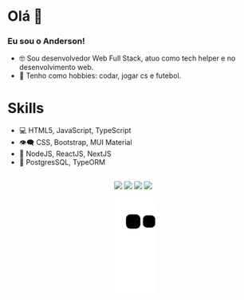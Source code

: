 <h1>Olá 👋</h1>
  
  <h3>Eu sou o Anderson!</h3>
  
- 🤓 Sou desenvolvedor Web Full Stack, atuo como tech helper e no desenvolvimento web.
- 🔭 Tenho como hobbies: codar, jogar cs e futebol.

<h1>Skills</h1>

- 💻 HTML5, JavaScript, TypeScript
- 👁️‍🗨️ CSS, Bootstrap, MUI Material
- 🧩 NodeJS, ReactJS, NextJS
- 🏦 PostgresSQL, TypeORM
    
##
  
<div align="center"> 
  <a href="https://wa.me/5551997960629?text=Se desejar, faça contato via WhatsApp" target="_blank"><img src="https://img.shields.io/badge/WhatsApp-25D366?style=for-the-badge&logo=whatsapp&logoColor=white" target="_blank"></a>
  <a href="https://www.instagram.com/anderwll/" target="_blank"><img src="https://img.shields.io/badge/-Instagram-%23E4405F?style=for-the-badge&logo=instagram&logoColor=white" target="_blank"></a>
  <a href = "mailto:ander.wilmsen98@gmail.com"><img src="https://img.shields.io/badge/-gmail-%23333?style=for-the-badge&logo=microsoft&logoColor=white" target="_blank"></a>
  <a href="https://www.linkedin.com/in/anderson-wilmsen-675a48218/" target="_blank"><img src="https://img.shields.io/badge/-LinkedIn-%230077B5?style=for-the-badge&logo=linkedin&logoColor=white" target="_blank"></a>
  
  ![Snake animation](https://github.com/flavio198/flavio198/blob/output/github-contribution-grid-snake.svg)
</div>
